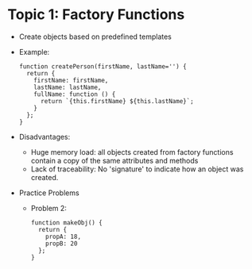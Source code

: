 # Topic 1: Factory Functions

* Create objects based on predefined templates
* Example:
  ```
  function createPerson(firstName, lastName='') {
    return {
      firstName: firstName,
      lastName: lastName,
      fullName: function () {
        return `{this.firstName} ${this.lastName}`;
      }
    };
  }
  ```
* Disadvantages:
  - Huge memory load: all objects created from factory functions contain a copy of the same attributes and methods
  - Lack of traceability: No 'signature' to indicate how an object was created.

* Practice Problems
  - Problem 2:
    ```
    function makeObj() {
      return {
        propA: 18,
        propB: 20
      };
    }
    ```
